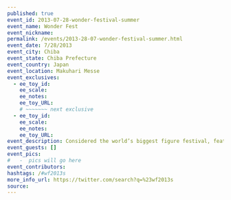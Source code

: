 ```yaml
---
published: true
event_id: 2013-07-28-wonder-festival-summer
event_name: Wonder Fest
event_nickname: 
permalink: /events/2013-28-07-wonder-festival-summer.html
event_date: 7/28/2013
event_city: Chiba
event_state: Chiba Prefecture
event_country: Japan
event_location: Makuhari Messe
event_exclusives:
  - ee_toy_id: 
    ee_scale:
    ee_notes: 
    ee_toy_URL:
    # ~~~~~~~ next exclusive 
  - ee_toy_id: 
    ee_scale:
    ee_notes: 
    ee_toy_URL:
event_description: Considered the world’s biggest figure festival, featuring amateur and pro model kit and related creators.
event_guests: []
event_pics:
#   -  pics will go here
event_contributors:
hashtags: /#wf2013s
more_info_url: https://twitter.com/search?q=%23wf2013s
source:
---
```

<!-- "info" - <cite></cite> -->
